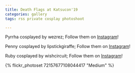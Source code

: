 ```yaml
---
title: Death Flags at Katsucon'19
categories: gallery
tags: rss private cosplay photoshoot

---
```


Pyrrha cosplayed by wezrez; Follow them on [Instagram](https://www.instagram.com/wezrez)!

Penny cosplayed by lipstickgiraffe; Follow them on [Instagram](https://www.instagram.com/lipstickgiraffe)!

Ruby cosplayed by wishcircuit; Follow them on [Instagram](https://www.instagram.com/wishcircuit)!

{% flickr_photoset 72157677108044417 "Medium" %}

